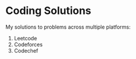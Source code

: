 # Coding Solutions
My solutions to problems across multiple platforms:
1. Leetcode
2. Codeforces
3. Codechef
